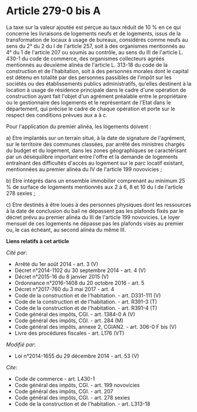 # Article 279-0 bis A

La taxe sur la valeur ajoutée est perçue au taux réduit de 10 % en ce qui concerne les livraisons de logements neufs et de
logements, issus de la transformation de locaux à usage de bureaux, considérés comme neufs au sens du 2° du 2 du I de
l'article 257, soit à des organismes mentionnés au 4° du 1 de l'article 207 ou soumis au contrôle, au sens du III de
l'article L. 430-1 du code de commerce, des organismes collecteurs agréés mentionnés au deuxième alinéa de l'article L.
313-18 du code de la construction et de l'habitation, soit à des personnes morales dont le capital est détenu en totalité par
des personnes passibles de l'impôt sur les sociétés ou des établissements publics administratifs, qu'elles destinent à la
location à usage de résidence principale dans le cadre d'une opération de construction ayant fait l'objet d'un agrément
préalable entre le propriétaire ou le gestionnaire des logements et le représentant de l'Etat dans le département, qui
précise le cadre de chaque opération et porte sur le respect des conditions prévues aux a à c. 

Pour l'application du premier alinéa, les logements doivent : 

a) Etre implantés sur un terrain situé, à la date de signature de l'agrément, sur le territoire des communes classées, par
arrêté des ministres chargés du budget et du logement, dans les zones géographiques se caractérisant par un déséquilibre
important entre l'offre et la demande de logements entraînant des difficultés d'accès au logement sur le parc locatif
existant, mentionnées au premier alinéa du IV de l'article 199 novovicies ; 

b) Etre intégrés dans un ensemble immobilier comprenant au minimum 25 % de surface de logements mentionnés aux 2 à 6, 8 et 10
du I de l'article 278 sexies ; 

c) Etre destinés à être loués à des personnes physiques dont les ressources à la date de conclusion du bail ne dépassent pas
les plafonds fixés par le décret prévu au premier alinéa du III de l'article 199 novovicies. Le loyer mensuel de ces
logements ne dépasse pas les plafonds visés au premier ou, le cas échéant, au second alinéa du même III.

**Liens relatifs à cet article**

_Cité par_:

  - Arrêté du 1er août 2014 - art. 3 (V)
  - Décret n°2014-1102 du 30 septembre 2014 - art. 4 (V)
  - Décret n°2015-16 du 8 janvier 2015 (V)
  - Ordonnance n°2016-1408 du 20 octobre 2016 - art. 5
  - Décret n°2017-760 du 3 mai 2017 - art. 4
  - Code de la construction et de l'habitation. - art. D331-111 (V)
  - Code de la construction et de l'habitation. - art. R391-3 (T)
  - Code de la construction et de l'habitation. - art. R391-4 (T)
  - Code général des impôts, CGI. - art. 1384-0 A (V)
  - Code général des impôts, CGI. - art. 284 (M)
  - Code général des impôts, annexe 2, CGIAN2. - art. 306-0 F bis (V)
  - Livre des procédures fiscales - art. L176 (VT)

_Modifié par_:

  - Loi n°2014-1655 du 29 décembre 2014 - art. 53 (V)

_Cite_:

  - Code de commerce - art. L430-1
  - Code général des impôts, CGI. - art. 199 novovicies
  - Code général des impôts, CGI. - art. 207
  - Code général des impôts, CGI. - art. 278 sexies
  - Code de la construction et de l'habitation. - art. L313-18
